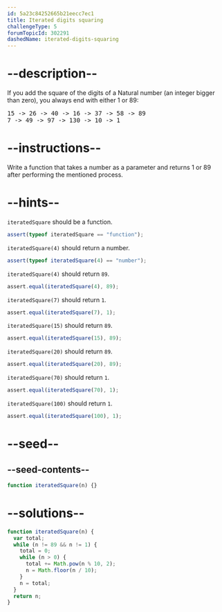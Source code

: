```yaml
---
id: 5a23c84252665b21eecc7ec1
title: Iterated digits squaring
challengeType: 5
forumTopicId: 302291
dashedName: iterated-digits-squaring
---
```


# --description--

If you add the square of the digits of a Natural number (an integer bigger than zero), you always end with either 1 or 89:

<pre>15 -> 26 -> 40 -> 16 -> 37 -> 58 -> 89
7 -> 49 -> 97 -> 130 -> 10 -> 1
</pre>

# --instructions--

Write a function that takes a number as a parameter and returns 1 or 89 after performing the mentioned process.

# --hints--

`iteratedSquare` should be a function.

```js
assert(typeof iteratedSquare == "function");
```

`iteratedSquare(4)` should return a number.

```js
assert(typeof iteratedSquare(4) == "number");
```

`iteratedSquare(4)` should return `89`.

```js
assert.equal(iteratedSquare(4), 89);
```

`iteratedSquare(7)` should return `1`.

```js
assert.equal(iteratedSquare(7), 1);
```

`iteratedSquare(15)` should return `89`.

```js
assert.equal(iteratedSquare(15), 89);
```

`iteratedSquare(20)` should return `89`.

```js
assert.equal(iteratedSquare(20), 89);
```

`iteratedSquare(70)` should return `1`.

```js
assert.equal(iteratedSquare(70), 1);
```

`iteratedSquare(100)` should return `1`.

```js
assert.equal(iteratedSquare(100), 1);
```

# --seed--

## --seed-contents--

```js
function iteratedSquare(n) {}
```

# --solutions--

```js
function iteratedSquare(n) {
  var total;
  while (n != 89 && n != 1) {
    total = 0;
    while (n > 0) {
      total += Math.pow(n % 10, 2);
      n = Math.floor(n / 10);
    }
    n = total;
  }
  return n;
}
```
